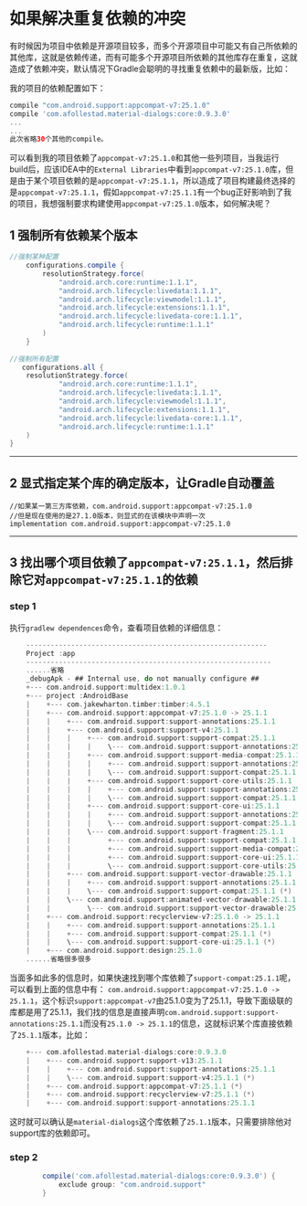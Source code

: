 # 如果解决重复依赖的冲突

有时候因为项目中依赖是开源项目较多，而多个开源项目中可能又有自己所依赖的其他库，这就是依赖传递，而有可能多个开源项目所依赖的其他库存在重复，这就造成了依赖冲突，默认情况下Gradle会聪明的寻找重复依赖中的最新版，比如：

我的项目的依赖配置如下：

```groovy
compile "com.android.support:appcompat-v7:25.1.0"
compile 'com.afollestad.material-dialogs:core:0.9.3.0'
...
...
此次省略30个其他的compile。
```
可以看到我的项目依赖了`appcompat-v7:25.1.0`和其他一些列项目，当我运行build后，应该IDEA中的`External Libraries`中看到`appcompat-v7:25.1.0`库，但是由于某个项目依赖的是`appcompat-v7:25.1.1`，所以造成了项目构建最终选择的是`appcompat-v7:25.1.1`，假如`appcompat-v7:25.1.1`有一个bug正好影响到了我的项目，我想强制要求构建使用`appcompat-v7:25.1.0`版本，如何解决呢？

## 1 强制所有依赖某个版本


```groovy
//强制某种配置
    configurations.compile {
        resolutionStrategy.force(
            "android.arch.core:runtime:1.1.1",
            "android.arch.lifecycle:livedata:1.1.1",
            "android.arch.lifecycle:viewmodel:1.1.1",
            "android.arch.lifecycle:extensions:1.1.1",
            "android.arch.lifecycle:livedata-core:1.1.1",
            "android.arch.lifecycle:runtime:1.1.1"
        )
    }
    
//强制所有配置
   configurations.all {
    resolutionStrategy.force(
            "android.arch.core:runtime:1.1.1",
            "android.arch.lifecycle:livedata:1.1.1",
            "android.arch.lifecycle:viewmodel:1.1.1",
            "android.arch.lifecycle:extensions:1.1.1",
            "android.arch.lifecycle:livedata-core:1.1.1",
            "android.arch.lifecycle:runtime:1.1.1"
    )
}
```

---
## 2 显式指定某个库的确定版本，让Gradle自动覆盖

```
//如果某一第三方库依赖，com.android.support:appcompat-v7:25.1.0
//但是现在使用的是27.1.0版本，则显式的在该模块中声明一次
implementation com.android.support:appcompat-v7:25.1.0
```

---
## 3 找出哪个项目依赖了`appcompat-v7:25.1.1`，然后排除它对`appcompat-v7:25.1.1`的依赖


### step 1


执行`gradlew dependences`命令，查看项目依赖的详细信息：


```groovy
    -----------------------------------------------------------
    Project :app
    ------------------------------------------------------------
    ......省略
    _debugApk - ## Internal use, do not manually configure ##
    +--- com.android.support:multidex:1.0.1
    +--- project :AndroidBase
    |    +--- com.jakewharton.timber:timber:4.5.1
    |    +--- com.android.support:appcompat-v7:25.1.0 -> 25.1.1
    |    |    +--- com.android.support:support-annotations:25.1.1
    |    |    +--- com.android.support:support-v4:25.1.1
    |    |    |    +--- com.android.support:support-compat:25.1.1
    |    |    |    |    \--- com.android.support:support-annotations:25.1.1
    |    |    |    +--- com.android.support:support-media-compat:25.1.1
    |    |    |    |    +--- com.android.support:support-annotations:25.1.1
    |    |    |    |    \--- com.android.support:support-compat:25.1.1 (*)
    |    |    |    +--- com.android.support:support-core-utils:25.1.1
    |    |    |    |    +--- com.android.support:support-annotations:25.1.1
    |    |    |    |    \--- com.android.support:support-compat:25.1.1 (*)
    |    |    |    +--- com.android.support:support-core-ui:25.1.1
    |    |    |    |    +--- com.android.support:support-annotations:25.1.1
    |    |    |    |    \--- com.android.support:support-compat:25.1.1 (*)
    |    |    |    \--- com.android.support:support-fragment:25.1.1
    |    |    |         +--- com.android.support:support-compat:25.1.1 (*)
    |    |    |         +--- com.android.support:support-media-compat:25.1.1 (*)
    |    |    |         +--- com.android.support:support-core-ui:25.1.1 (*)
    |    |    |         \--- com.android.support:support-core-utils:25.1.1 (*)
    |    |    +--- com.android.support:support-vector-drawable:25.1.1
    |    |    |    +--- com.android.support:support-annotations:25.1.1
    |    |    |    \--- com.android.support:support-compat:25.1.1 (*)
    |    |    \--- com.android.support:animated-vector-drawable:25.1.1
    |    |         \--- com.android.support:support-vector-drawable:25.1.1 (*)
    |    +--- com.android.support:recyclerview-v7:25.1.0 -> 25.1.1
    |    |    +--- com.android.support:support-annotations:25.1.1
    |    |    +--- com.android.support:support-compat:25.1.1 (*)
    |    |    \--- com.android.support:support-core-ui:25.1.1 (*)
    |    +--- com.android.support:design:25.1.0
    ......省略很多很多
```


当面多如此多的信息时，如果快速找到哪个库依赖了`support-compat:25.1.1`呢，可以看到上面的信息中有：
`com.android.support:appcompat-v7:25.1.0 -> 25.1.1`，这个标识`support:appcompat-v7`由25.1.0变为了25.1.1，导致下面级联的库都是用了25.1.1，我们找的信息是直接声明`com.android.support:support-annotations:25.1.1`而没有`25.1.0 -> 25.1.1`的信息，这就标识某个库直接依赖了`25.1.1`版本，比如：


```groovy
    +--- com.afollestad.material-dialogs:core:0.9.3.0
    |    +--- com.android.support:support-v13:25.1.1
    |    |    +--- com.android.support:support-annotations:25.1.1
    |    |    \--- com.android.support:support-v4:25.1.1 (*)
    |    +--- com.android.support:appcompat-v7:25.1.1 (*)
    |    +--- com.android.support:recyclerview-v7:25.1.1 (*)
    |    +--- com.android.support:support-annotations:25.1.1
```


这时就可以确认是`material-dialogs`这个库依赖了`25.1.1`版本，只需要排除他对support库的依赖即可。


### step 2


```groovy
        compile('com.afollestad.material-dialogs:core:0.9.3.0') {
            exclude group: "com.android.support"
        }
```

